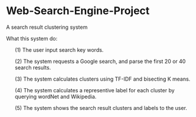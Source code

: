 # Web-Search-Engine-Project
A search result clustering system
<p>
What this system do:
<ol>(1) The user input search key words.</ol>
<ol>(2) The system requests a Google search, and parse the first 20 or 40 search results.</ol>
<ol>(3) The system calculates clusters using TF-IDF and bisecting K means.</ol>
<ol>(4) The system calculates a representive label for each cluster by querying wordNet and Wikipedia.</ol>
<ol>(5) The system shows the search result clusters and labels to the user.</ol>

